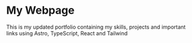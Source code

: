 # My Webpage

This is my updated portfolio containing my skills, projects and important links using Astro, TypeScript, React and Tailwind
